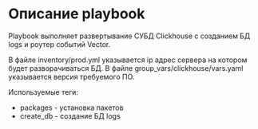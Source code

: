 # Описание playbook

Playbook выполняет развертывание СУБД Clickhouse с созданием БД logs и роутер событий Vector.

В файле inventory/prod.yml указывается ip адрес сервера на котором будет разворачиваться БД. В файле group_vars/clickhouse/vars.yaml указывается версия требуемого ПО.

Используемые теги:

- packages - установка пакетов
- create_db - создание БД logs